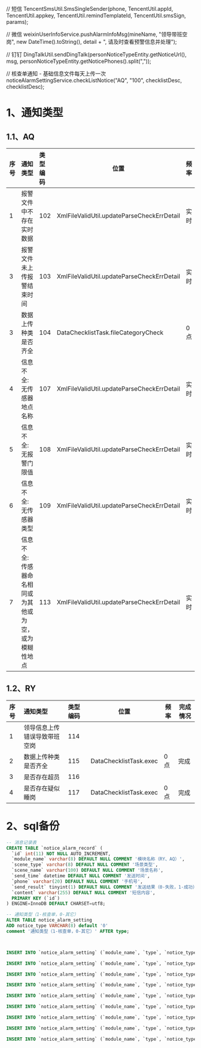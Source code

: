 // 短信
TencentSmsUtil.SmsSingleSender(phone, TencentUtil.appId, TencentUtil.appkey, TencentUtil.remindTemplateId, TencentUtil.smsSign, params);

// 微信
weixinUserInfoService.pushAlarmInfoMsg(mineName, "领导带班空岗", new DateTime().toString(), detail + ", 请及时查看预警信息并处理");

// 钉钉
DingTalkUtil.sendDingTalk(personNoticeTypeEntity.getNoticeUrl(), msg, personNoticeTypeEntity.getNoticePhones().split(","));

// 核查单通知 - 基础信息文件每天上传一次  
noticeAlarmSettingService.checkListNotice("AQ", "100", checklistDesc, checklistDesc);


# 1、通知类型
## 1.1、AQ

| 序号  | 通知类型                        | 类型编码 | 位置                                         | 频率  | 完成情况 | 内容示例                                                                                                                   |
| :-- | :-------------------------- | :--- | ------------------------------------------ | --- | ---- | ---------------------------------------------------------------------------------------------------------------------- |
| 1   | 报警文件中不存在实时数据                | 102  | XmlFileValidUtil.updateParseCheckErrDetail | 实时  | 完成   | 【联创高科】焦煤矿煤矿【报警文件中不存在实时数据】报警开始时间：2024-05-15 10:24:31详情：发生文件：002030011AQSS20231222192419.xml,传感器代码:01D120，错误的字段值：0，请及时处理 |
| 3   | 报警文件未上传报警结束时间               | 103  | XmlFileValidUtil.updateParseCheckErrDetail | 实时  | 完成   | 【联创高科】焦煤矿煤矿【报警文件未上传报警结束时间】报警开始时间：2024-05-16 11:08:52详情：发生文件：067000001AQBJ20240331125233.xml,传感器代码:021D02，错误的字段值：，请及时处理 |
| 3   | 数据上传种类是否齐全                  | 104  | DataChecklistTask.fileCategoryCheck        | 0点  | 完成   | 【联创高科】焦煤矿煤矿【数据上传种类不齐全】报警开始时间：2024-05-16 13:43:51详情：发生,AQCS30ｓ监测文件未上传，请及时处理                                             |
| 4   | 信息不全:无传感器地点名称               | 107  | XmlFileValidUtil.updateParseCheckErrDetail | 实时  | 完成   |                                                                                                                        |
| 5   | 信息不全:无报警门限值                 | 108  | XmlFileValidUtil.updateParseCheckErrDetail | 实时  | 完成   |                                                                                                                        |
| 6   | 信息不全:无传感器类型                 | 109  | XmlFileValidUtil.updateParseCheckErrDetail | 实时  | 完成   |                                                                                                                        |
| 7   | 信息不全:传感器命名相同或为其他或为空，或为模糊性地点 | 113  | XmlFileValidUtil.updateParseCheckErrDetail | 实时  | 完成   | 【联创高科】焦煤矿煤矿【传感器监测地点重复】报警开始时间：2024-05-16 10:45:10详情：发生文件：067000001AQMC20240331174119.xml，重复的字段值：["026A01,生存室二氧"]，请及时处理  |

## 1.2、RY

| 序号  | 通知类型           | 类型编码 | 位置                     | 频率  | 完成情况 |
| :-- | :------------- | :--- | ---------------------- | --- | ---- |
| 1   | 领导信息上传错误导致带班空岗 | 114  |                        |     |      |
| 2   | 数据上传种类是否齐全     | 115  | DataChecklistTask.exec | 0点  | 完成   |
| 3   | 是否存在超员         | 116  |                        |     |      |
| 4   | 是否存在疑似睡岗       | 117  | DataChecklistTask.exec | 0点  | 完成   |


# 2、sql备份

```sql
-- 消息记录表
CREATE TABLE `notice_alarm_record` (
  `id` int(11) NOT NULL AUTO_INCREMENT,
  `module_name` varchar(8) DEFAULT NULL COMMENT '模块名称（RY、AQ）',
  `scene_type` varchar(8) DEFAULT NULL COMMENT '场景类型',
  `scene_name` varchar(100) DEFAULT NULL COMMENT '场景名称',
  `send_time` datetime DEFAULT NULL COMMENT '发送时间',
  `phone` varchar(20) DEFAULT NULL COMMENT '手机号',
  `send_result` tinyint(1) DEFAULT NULL COMMENT '发送结果（0-失败，1-成功）',
  `content` varchar(255) DEFAULT NULL COMMENT '短信内容',
  PRIMARY KEY (`id`)
) ENGINE=InnoDB DEFAULT CHARSET=utf8;

-- 通知类型（1-核查单，0-其它）
ALTER TABLE notice_alarm_setting
ADD notice_type VARCHAR(8) default '0'
comment '通知类型（1-核查单，0-其它）' AFTER type;



INSERT INTO `notice_alarm_setting` (`module_name`, `type`, `notice_type`, `notice_url`, `notice_phones`, `notice_state`, `notice_end_state`, `notice_middle_state`, `scene_type`, `scene_name`, `notice_rate`, `notice_unit`, `notice_last_time`) VALUES ( 'AQ', '1', '1', 'https://yun.tim.qq.com/v5/tlssmssvr/sendsms', '', '1', '0', '0', '102', '报警文件中不存在实时数据', '10', '分钟', '1900-01-01 00:00:00');

INSERT INTO `notice_alarm_setting` (`module_name`, `type`, `notice_type`, `notice_url`, `notice_phones`, `notice_state`, `notice_end_state`, `notice_middle_state`, `scene_type`, `scene_name`, `notice_rate`, `notice_unit`, `notice_last_time`) VALUES ( 'AQ', '1', '1', 'https://yun.tim.qq.com/v5/tlssmssvr/sendsms', '', '1', '0', '0', '103', '报警文件未上传报警结束时间', '10', '分钟', '1900-01-01 00:00:00');

INSERT INTO `notice_alarm_setting` (`module_name`, `type`, `notice_type`, `notice_url`, `notice_phones`, `notice_state`, `notice_end_state`, `notice_middle_state`, `scene_type`, `scene_name`, `notice_rate`, `notice_unit`, `notice_last_time`) VALUES ( 'AQ', '1', '1', 'https://yun.tim.qq.com/v5/tlssmssvr/sendsms', '', '1', '0', '0', '104', '数据上传种类是否齐全', '10', '分钟', '1900-01-01 00:00:00');

INSERT INTO `notice_alarm_setting` (`module_name`, `type`, `notice_type`, `notice_url`, `notice_phones`, `notice_state`, `notice_end_state`, `notice_middle_state`, `scene_type`, `scene_name`, `notice_rate`, `notice_unit`, `notice_last_time`) VALUES ( 'AQ', '1', '1', 'https://yun.tim.qq.com/v5/tlssmssvr/sendsms', '', '1', '0', '0', '107', '信息不全:无传感器地点名称', '10', '分钟', '1900-01-01 00:00:00');

INSERT INTO `notice_alarm_setting` (`module_name`, `type`, `notice_type`, `notice_url`, `notice_phones`, `notice_state`, `notice_end_state`, `notice_middle_state`, `scene_type`, `scene_name`, `notice_rate`, `notice_unit`, `notice_last_time`) VALUES ( 'AQ', '1', '1', 'https://yun.tim.qq.com/v5/tlssmssvr/sendsms', '', '1', '0', '0', '108', '信息不全:无报警门限值', '10', '分钟', '1900-01-01 00:00:00');

INSERT INTO `notice_alarm_setting` (`module_name`, `type`, `notice_type`, `notice_url`, `notice_phones`, `notice_state`, `notice_end_state`, `notice_middle_state`, `scene_type`, `scene_name`, `notice_rate`, `notice_unit`, `notice_last_time`) VALUES ( 'AQ', '1', '1', 'https://yun.tim.qq.com/v5/tlssmssvr/sendsms', '', '1', '0', '0', '109', '信息不全:无传感器类型', '10', '分钟', '1900-01-01 00:00:00');

INSERT INTO `notice_alarm_setting` (`module_name`, `type`, `notice_type`, `notice_url`, `notice_phones`, `notice_state`, `notice_end_state`, `notice_middle_state`, `scene_type`, `scene_name`, `notice_rate`, `notice_unit`, `notice_last_time`) VALUES ( 'AQ', '1', '1', 'https://yun.tim.qq.com/v5/tlssmssvr/sendsms', '', '1', '0', '0', '113', '信息不全:传感器命名相同或为其他或为空，或为模糊性地点', '10', '分钟', '1900-01-01 00:00:00');

INSERT INTO `notice_alarm_setting` (`module_name`, `type`, `notice_type`, `notice_url`, `notice_phones`, `notice_state`, `notice_end_state`, `notice_middle_state`, `scene_type`, `scene_name`, `notice_rate`, `notice_unit`, `notice_last_time`) VALUES ( 'RY', '1', '1', 'https://yun.tim.qq.com/v5/tlssmssvr/sendsms', '', '1', '0', '0', '115', '数据上传种类不齐全', '10', '分钟', '1900-01-01 00:00:00');

INSERT INTO `notice_alarm_setting` (`module_name`, `type`, `notice_type`, `notice_url`, `notice_phones`, `notice_state`, `notice_end_state`, `notice_middle_state`, `scene_type`, `scene_name`, `notice_rate`, `notice_unit`, `notice_last_time`) VALUES ( 'RY', '1', '1', 'https://yun.tim.qq.com/v5/tlssmssvr/sendsms', '', '1', '0', '0', '117', '存在疑似睡岗', '10', '分钟', '1900-01-01 00:00:00');
```
